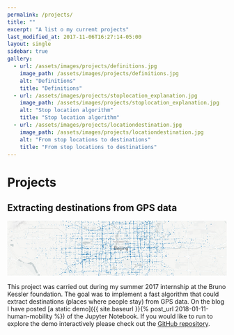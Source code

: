 ```yaml
---
permalink: /projects/
title: ""
excerpt: "A list o my current projects"
last_modified_at: 2017-11-06T16:27:14-05:00
layout: single
sidebar: true
gallery:
  - url: /assets/images/projects/definitions.jpg
    image_path: /assets/images/projects/definitions.jpg
    alt: "Definitions"
    title: "Definitions"
  - url: /assets/images/projects/stoplocation_explanation.jpg
    image_path: /assets/images/projects/stoplocation_explanation.jpg
    alt: "Stop location algorithm"
    title: "Stop location algorithm"
  - url: /assets/images/projects/locationdestination.jpg
    image_path: /assets/images/projects/locationdestination.jpg
    alt: "From stop locations to destinations"
    title: "From stop locations to destinations"
---
```

# Projects

## Extracting destinations from GPS data

![jpg](/assets/images/projects/readme_teaser.jpg)

This project was carried out during my summer 2017 internship at the Bruno Kessler foundation. The goal was to implement a fast algorithm that could
extract destinations (places where people stay) from GPS data. On the blog I have posted [a static demo]({{ site.baseurl }}{% post_url 2018-01-11-human-mobility %}) of the Jupyter Notebook. If you would like to run to explore the demo interactively please check out the [GitHub repository](https://github.com/sebastianbertoli/Github-internship_human_mobility).

<!-- {% include gallery caption="This is a sample gallery with **Markdown support**." %} -->